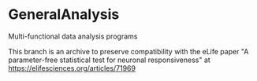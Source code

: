 # GeneralAnalysis
Multi-functional data analysis programs

This branch is an archive to preserve compatibility with the eLife paper "A parameter-free statistical test for neuronal responsiveness" at https://elifesciences.org/articles/71969
